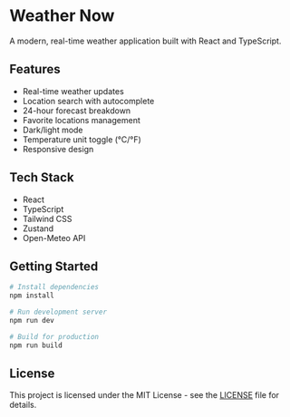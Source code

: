 # Weather Now

A modern, real-time weather application built with React and TypeScript.

## Features

- Real-time weather updates
- Location search with autocomplete
- 24-hour forecast breakdown
- Favorite locations management
- Dark/light mode
- Temperature unit toggle (°C/°F)
- Responsive design

## Tech Stack

- React
- TypeScript
- Tailwind CSS
- Zustand
- Open-Meteo API

## Getting Started

```bash
# Install dependencies
npm install

# Run development server
npm run dev

# Build for production
npm run build
```

## License

This project is licensed under the MIT License - see the [LICENSE](LICENSE) file for details.